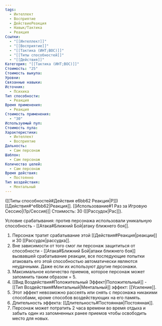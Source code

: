 ```yaml
---
tags:
  - Интеллект
  - Восприятие
  - ДействиеРеакция
  - Навык/Тактика
  - Реакция
Ссылки:
  - "[[Интеллект]]"
  - "[[Восприятие]]"
  - "[[Тактика (ИНТ;ВОС)]]"
  - "[[Типы способностей]]"
  - "[[Действия]]"
Категория: "[[Тактика (ИНТ;ВОС)]]"
Стоимость: "25"
Стоимость выкупа:
Уровни:
Связанные навыки:
Источник:
  - Психика
Тип способности:
  - Реакция
Время применения:
  - Реакция
Стоимость применения:
  - "30"
Используемый пул:
Стоимость пула:
Характеристики:
  - Интеллект
  - Восприятие
Дальность:
  - Сам персонаж
Шаблон:
  - Сам персонаж
Количество целей:
  - Сам персонаж
Время действия:
  - Постоянно
Тип воздействия:
  - Ментальный
---
```

([[Типы способностей#Действия e6bb62 Реакция|Р]]) [[Действия#^e6bb62|Реакция]]. [[Использование#1 Раз за Игровую Сессию|(1р/Сессия)]] Стоимость: 30 ([[Рассудок|Рас]]).

Условие срабатывания: против персонажа использовали уникальную способность - [[Атака#Ближний Бой|атаку ближнего боя]].

1. Персонаж тратит срабатывание этой [[Действия#Реакция|реакции]] и 30 [[Рассудок|рассудка]]. 
2. Вне зависимости от того смог ли персонаж защититься от способности - [[Атака#Ближний Бой|атаки ближнего боя]] вызвавшей срабатывание реакции, все последующие попытки атаковать его этой способностью автоматически являются неудачными. Даже если их используют другие персонажи. 
3. Максимальное количество приемов, которое персонаж может запомнить таким образом = 5. 
4. [[Вид Воздействия#Положительный Эффект|Положительный]] - [[Тип Воздействия#Ментальный|Ментальный]] эффект: [[Усиление]].
5. Этот эффект невозможно рассеять или снять с персонажа никакими способами, кроме способов воздействующих на его память. 
6. Длительность эффекта: [[Длительность#Постоянная|Постоянная]].
7. Персонаж может потратить 2 часа времени во время отдыха и забыть один из запомненных ранее приемов чтобы освободить место для новых. 